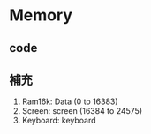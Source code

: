 # Memory
## code

## 補充
1. Ram16k: Data (0 to 16383)
2. Screen: screen (16384 to 24575)
3. Keyboard: keyboard
